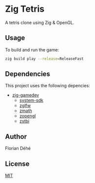 # Zig Tetris

A tetris clone using Zig & OpenGL.

## Usage

To build and run the game:

```sh
zig build play --release=ReleaseFast
```

## Dependencies

This project uses the following depencies:

* [zig-gamedev](https://github.com/zig-gamedev/zig-gamedev)
  * [system-sdk](libs/system-sdk)
  * [zglfw](libs/zglfw)
  * [zmath](libs/zmath)
  * [zopengl](libs/zopengl)
  * [zstbi](libs/zstbi)

## Author

Florian Déhé

## License

[MIT](LICENSE)
